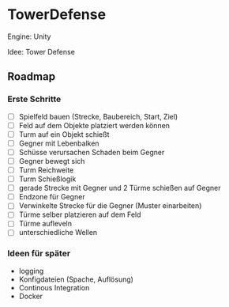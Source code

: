 # TowerDefense

Engine: Unity

Idee: Tower Defense

## Roadmap

### Erste Schritte

- [ ] Spielfeld bauen (Strecke, Baubereich, Start, Ziel)
- [ ] Feld auf dem Objekte platziert werden können
- [ ] Turm auf ein Objekt schießt
- [ ] Gegner mit Lebenbalken
- [ ] Schüsse verursachen Schaden beim Gegner
- [ ] Gegner bewegt sich
- [ ] Turm Reichweite
- [ ] Turm Schießlogik
- [ ] gerade Strecke mit Gegner und 2 Türme schießen auf Gegner  
- [ ] Endzone für Gegner
- [ ] Verwinkelte Strecke für die Gegner (Muster einarbeiten)
- [ ] Türme selber platzieren auf dem Feld
- [ ] Türme aufleveln
- [ ] unterschiedliche Wellen

### Ideen für später

- logging 
- Konfigdateien (Spache, Auflösung)
- Continous Integration
- Docker 
